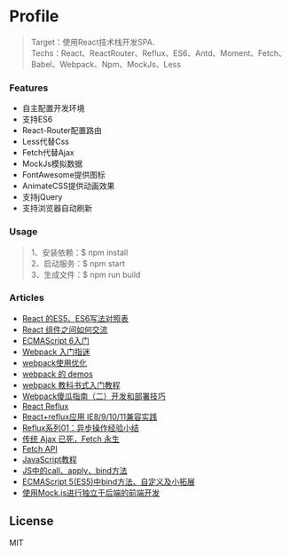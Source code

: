 # Profile
> Target：使用React技术栈开发SPA.  
> Techs：React、ReactRouter、Reflux、ES6、Antd、Moment、Fetch、Babel、Webpack、Npm、MockJs、Less

### Features
* 自主配置开发环境
* 支持ES6
* React-Router配置路由
* Less代替Css
* Fetch代替Ajax
* MockJs模拟数据
* FontAwesome提供图标
* AnimateCSS提供动画效果
* 支持jQuery
* 支持浏览器自动刷新

### Usage
> 1、安装依赖：$ npm install  
> 2、启动服务：$ npm start  
> 3、生成文件：$ npm run build  

### Articles
* [React 的ES5、ES6写法对照表](http://bbs.reactnative.cn/topic/15/react-react-native-%E7%9A%84es5-es6%E5%86%99%E6%B3%95%E5%AF%B9%E7%85%A7%E8%A1%A8)
* [React 组件之间如何交流](http://www.tuicool.com/articles/AzQzEbq)
* [ECMAScript 6入门](http://es6.ruanyifeng.com/)
* [Webpack 入门指迷](https://segmentfault.com/a/1190000002551952)
* [webpack使用优化](https://github.com/lcxfs1991/blog/issues/2)
* [webpack 的 demos](http://zhizhi.betahouse.us/2015/09/27/yi-webpackde-demos/)
* [webpack 教科书式入门教程](https://segmentfault.com/a/1190000005022872)
* [Webpack傻瓜指南（二）开发和部署技巧](https://zhuanlan.zhihu.com/p/20397902)
* [React Reflux](https://segmentfault.com/a/1190000002793786)
* [React+reflux应用 IE8/9/10/11兼容实践](https://segmentfault.com/a/1190000005794242#articleHeader9)
* [Reflux系列01：异步操作经验小结](https://segmentfault.com/a/1190000004250062)
* [传统 Ajax 已死，Fetch 永生](http://www.jianshu.com/p/THLARe#)
* [Fetch API](https://github.github.io/fetch/)
* [JavaScript教程](http://www.liaoxuefeng.com/wiki/001434446689867b27157e896e74d51a89c25cc8b43bdb3000)
* [JS中的call、apply、bind方法](http://www.tuicool.com/articles/EVF3Eb)
* [ECMAScript 5(ES5)中bind方法、自定义及小拓展](http://www.zhangxinxu.com/wordpress/2012/10/ecmascript-es5-bind-array-slice-call-apply/)
* [使用Mock.js进行独立于后端的前端开发](https://segmentfault.com/a/1190000003087224)

License
----

MIT
